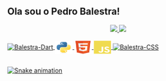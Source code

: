 ## Ola sou o Pedro Balestra!
<div align="center">
  <a href="https://github.com/Pedro-Balestra">
  <img height="180em" src="https://github-readme-stats.vercel.app/api?username=Pedro-Balestra&show_icons=true&theme=dark&include_all_commits=true&count_private=true"/>
  <img height="180em" src="https://github-readme-stats.vercel.app/api/top-langs/?username=Pedro-Balestra&layout=compact&langs_count=7&theme=dark"/>
</div>

<div style="display: inline_block"><br>

  <img align="center" alt="Balestra-Dart" height="30" width="40" src="https://cdn.jsdelivr.net/gh/devicons/devicon/icons/flutter/flutter-original.svg" />
  <img align="center" alt="Balestra-Python" height="30" width="40" src="https://raw.githubusercontent.com/devicons/devicon/master/icons/python/python-original.svg">
  <img align="center" alt="Rafa-HTML" height="30" width="40" src="https://raw.githubusercontent.com/devicons/devicon/master/icons/html5/html5-original.svg">
  <img align="center" alt="Balestra-Js" height="30" width="40" src="https://raw.githubusercontent.com/devicons/devicon/master/icons/javascript/javascript-plain.svg">
  <img align="center" alt="Balestra-CSS" height="30" width="40" src="https://cdn.jsdelivr.net/gh/devicons/devicon/icons/css3/css3-original.svg" />
          
        
</div>

##

![Snake animation](https://raw.githubusercontent.com/Pedro-Balestra/Pedro-Balestra/blob/output/github-contribution-grid-snake.gif)


